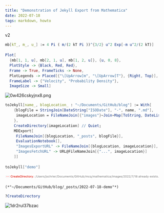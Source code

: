 ```yaml
---
title: "Demonstration of Jekyll Export from Mathematica"
date: 2022-07-18
tags: markdown, howto
---
```


v2

```mathematica
mb[kT_, m_, u_] := 4 Pi ( m/(2 kT Pi ))^{3/2} u^2 Exp[-m u^2/(2 kT)] 
 
Plot[
  {mb[1, 1, u], mb[2, 1, u], mb[1, 2, u]}, {u, 0, 8}, 
  PlotStyle -> {Black, Red, Red}, 
  Frame -> True, FrameTicks -> None, 
  PlotLegends -> Placed[{"\[UpArrow]m", "\[UpArrow]T"}, {Right, Top}], 
  FrameLabel -> {"Velocity", "Probability Density"}, 
  ImageSize -> Small]

```

![0w426cskyjnx8.png](../../../images/2022/7/18/0w426cskyjnx8.png)

```mathematica
toJekyll[name_, blogLocation_ : "~/Documents/GitHub/blog"] := With[
    {blogFile = StringJoin[DateString["ISODate"], "-", name, ".md"], 
     imageLocation = FileNameJoin[{"images"}~Join~Map[ToString, DateList[][[;; 3]]]] 
    }, 
    CreateDirectory[imageLocation] // Quiet; 
    MDExport[
     FileNameJoin[{blogLocation, "_posts", blogFile}], 
     EvaluationNotebook[], 
     "ImagesExportURL" -> FileNameJoin[{blogLocation, imageLocation}],
     "ImagesFetchURL" -> URL@FileNameJoin[{"...", imageLocation}] 
    ]] 
 
toJekyll["demo"]
```

![1xnhrd4d1d0nm](../images/2022/7/18/1xnhrd4d1d0nm.png)

```
(*"~/Documents/GitHub/blog/_posts/2022-07-18-demo"*)
```

```mathematica
?CreateDirectory
```

![1dr2rul37bzac](.../images/2022/7/18/1dr2rul37bzac.png)